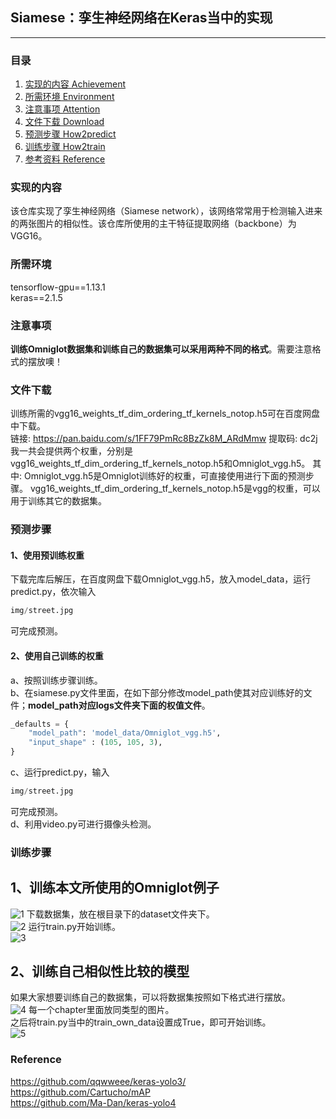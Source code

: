 ## Siamese：孪生神经网络在Keras当中的实现
---

### 目录
1. [实现的内容 Achievement](#实现的内容)
2. [所需环境 Environment](#所需环境)
3. [注意事项 Attention](#注意事项)
4. [文件下载 Download](#文件下载)
5. [预测步骤 How2predict](#预测步骤)
6. [训练步骤 How2train](#训练步骤)
7. [参考资料 Reference](#Reference)

### 实现的内容
该仓库实现了孪生神经网络（Siamese network），该网络常常用于检测输入进来的两张图片的相似性。该仓库所使用的主干特征提取网络（backbone）为VGG16。

### 所需环境
tensorflow-gpu==1.13.1  
keras==2.1.5  

### 注意事项
**训练Omniglot数据集和训练自己的数据集可以采用两种不同的格式**。需要注意格式的摆放噢！

### 文件下载
训练所需的vgg16_weights_tf_dim_ordering_tf_kernels_notop.h5可在百度网盘中下载。  
链接: https://pan.baidu.com/s/1FF79PmRc8BzZk8M_ARdMmw 提取码: dc2j  
我一共会提供两个权重，分别是vgg16_weights_tf_dim_ordering_tf_kernels_notop.h5和Omniglot_vgg.h5。
其中:
Omniglot_vgg.h5是Omniglot训练好的权重，可直接使用进行下面的预测步骤。
vgg16_weights_tf_dim_ordering_tf_kernels_notop.h5是vgg的权重，可以用于训练其它的数据集。

### 预测步骤
#### 1、使用预训练权重
下载完库后解压，在百度网盘下载Omniglot_vgg.h5，放入model_data，运行predict.py，依次输入  
```python
img/street.jpg
```
可完成预测。  
#### 2、使用自己训练的权重
a、按照训练步骤训练。  
b、在siamese.py文件里面，在如下部分修改model_path使其对应训练好的文件；**model_path对应logs文件夹下面的权值文件**。  
```python
_defaults = {
    "model_path": 'model_data/Omniglot_vgg.h5',
    "input_shape" : (105, 105, 3),
}
```
c、运行predict.py，输入  
```python
img/street.jpg
```
可完成预测。  
d、利用video.py可进行摄像头检测。  

### 训练步骤
## 1、训练本文所使用的Omniglot例子
![1](https://img-blog.csdnimg.cn/20200714212548476.png?x-oss-process=image/watermark,type_ZmFuZ3poZW5naGVpdGk,shadow_10,text_aHR0cHM6Ly9ibG9nLmNzZG4ubmV0L3dlaXhpbl80NDc5MTk2NA==,size_16,color_FFFFFF,t_70)
下载数据集，放在根目录下的dataset文件夹下。   
![2](https://img-blog.csdnimg.cn/20200714212649786.png?x-oss-process=image/watermark,type_ZmFuZ3poZW5naGVpdGk,shadow_10,text_aHR0cHM6Ly9ibG9nLmNzZG4ubmV0L3dlaXhpbl80NDc5MTk2NA==,size_16,color_FFFFFF,t_70)
运行train.py开始训练。  
![3](https://img-blog.csdnimg.cn/20200714212953877.png)
## 2、训练自己相似性比较的模型
如果大家想要训练自己的数据集，可以将数据集按照如下格式进行摆放。   
![4](https://img-blog.csdnimg.cn/20200717132416288.png)
每一个chapter里面放同类型的图片。   
之后将train.py当中的train_own_data设置成True，即可开始训练。   
![5](https://img-blog.csdnimg.cn/20200717132625692.png)

### Reference
https://github.com/qqwweee/keras-yolo3/  
https://github.com/Cartucho/mAP  
https://github.com/Ma-Dan/keras-yolo4  
